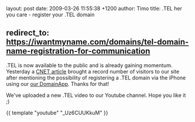 layout: post
date: 2009-03-26 11:55:38 +1200
author: Timo
title: .TEL her you care - register your .TEL domain



redirect_to: https://iwantmyname.com/domains/tel-domain-name-registration-for-communication
----

.TEL is now available to the public and is already gaining momentum. Yesterday a [CNET article](http://news.cnet.com/8301-13577_3-10203003-36.html?tag=newsEditorsPicksArea.0) brought a record number of visitors to our site after mentioning the possibility of registering a .TEL domain via the iPhone using our [our DomainApp](https://iwantmyname.com/iphone). Thanks for that!

We've uploaded a new .TEL video to our Youtube channel. Hope you like it ;)

{{ template "youtube" "_Uz6CUUKkuM" }}
